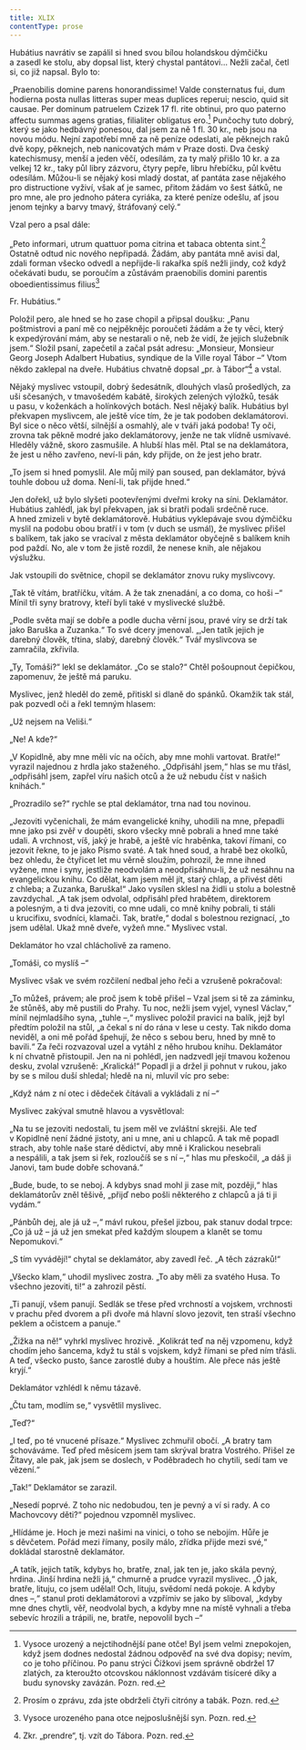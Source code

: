 ```yaml
---
title: XLIX
contentType: prose
---
```


<section>

Hubátius navrátiv se zapálil si hned svou bílou holandskou dýmčičku a zasedl ke stolu, aby dopsal list, který chystal pantátovi… Nežli začal, četl si, co již napsal. Bylo to:

</section>

<section>

„Praenobilis domine parens honorandissime! Valde con­sternatus fui, dum hodierna posta nullas litteras super meas duplices reperui; nescio, quid sit causae. Per dominum patruelem Czizek 17 fl. rite obtinui, pro quo paterno affectu summas agens gratias, filialiter obligatus ero.[^56] Punčochy tuto dobrý, který se jako hedbávný ponesou, dal jsem za ně 1 fl. 30 kr., neb jsou na novou módu. Nejní zapotřebí mně za ně peníze odeslati, ale pěknejch raků dvě kopy, pěknejch, neb nanicovatých mám v Praze dosti. Dva český katechismusy, menší a jeden věčí, odesílám, za ty malý přišlo 10 kr. a za velkej 12 kr., taky půl libry zázvoru, čtyry pepře, libru hřebíčku, půl květu odesílám. Můžou-li se nějaký kosi mladý dostat, ať pantáta zase nějakého pro distructione vyživí, však ať je samec, přitom žádám vo šest šátků, ne pro mne, ale pro jednoho pátera cyriáka, za které peníze odešlu, ať jsou jenom tejnky a barvy tmavý, štráfovaný celý.“

</section>

<section>

Vzal pero a psal dále:

</section>

<section>

„Peto informari, utrum quattuor poma citrina et tabaca obtenta sint.[^57] Ostatně odtud nic nového nepřipadá. Žádám, aby pantáta mně avisi dal, zdali forman všecko odvedl a nepřijde-li rakařka spíš nežli jindy, což když očekávati budu, se poroučím a zůstávám praenobilis domini parentis oboedientissimus filius[^58]

Fr. Hubátius.“

Položil pero, ale hned se ho zase chopil a připsal doušku: „Panu poštmistrovi a paní mě co nejpěknějc poroučeti žádám a že ty věci, který k expedýrování mám, aby se nestarali o ně, neb že vidí, že jejich služebník jsem.“ Složil psaní, zapečetil a začal psát adresu: „Monsieur, Monsieur Georg Joseph Adalbert Hubatius, syndique de la Ville royal Tábor –“ Vtom někdo zaklepal na dveře. Hubátius chvatně dopsal „pr. à Tábor“[^59] a vstal.

Nějaký myslivec vstoupil, dobrý šedesátník, dlouhých vlasů pro­šedlých, za uši sčesaných, v tmavošedém kabátě, širokých zelených výložků, tesák u pasu, v koženkách a holínkových botách. Nesl nějaký balík. Hubátius byl překvapen myslivcem, ale ještě více tím, že je tak podoben deklamátorovi. Byl sice o něco větší, silnější a osmahlý, ale v tváři jaká podoba! Ty oči, zrovna tak pěkně modré jako deklamátorovy, jenže ne tak vlídně usmívavé. Hleděly vážně, skoro zasmušile. A hlubší hlas měl. Ptal se na deklamátora, že jest u něho zavřeno, neví-li pán, kdy přijde, on že jest jeho bratr.

„To jsem si hned pomyslil. Ale můj milý pan soused, pan deklamátor, bývá touhle dobou už doma. Není-li, tak přijde hned.“

Jen dořekl, už bylo slyšeti pootevřenými dveřmi kroky na síni. Deklamátor. Hubátius zahlédl, jak byl překvapen, jak si bratři podali srdečně ruce. A hned zmizeli v bytě deklamátorově. Hubátius vyklepávaje svou dýmčičku myslil na podobu obou bratří i v tom (v duch se usmál), že myslivec přišel s balíkem, tak jako se vracíval z města deklamátor obyčejně s balíkem knih pod paždí. No, ale v tom že jistě rozdíl, že nenese knih, ale nějakou výslužku.

Jak vstoupili do světnice, chopil se deklamátor znovu ruky myslivcovy.

„Tak tě vítám, bratříčku, vítám. A že tak znenadání, a co doma, co hoši –“ Mínil tři syny bratrovy, kteří byli také v myslivecké službě.

„Podle světa mají se dobře a podle ducha věrní jsou, pravé víry se drží tak jako Baruška a Zuzanka.“ To své dcery jmenoval. „‚Jen tatík jejich je darebný člověk, třtina, slabý, darebný člověk.“ Tvář myslivcova se zamračila, zkřivila.

„Ty, Tomáši?“ lekl se deklamátor. „Co se stalo?“ Chtěl pošoupnout čepičkou, zapomenuv, že ještě má paruku.

Myslivec, jenž hleděl do země, přitiskl si dlaně do spánků. Oka­mžik tak stál, pak pozvedl oči a řekl temným hlasem:

„Už nejsem na Veliši.“

„Ne! A kde?“

„V Kopidlně, aby mne měli víc na očích, aby mne mohli vartovat. Bratře!“ vyrazil najednou z hrdla jako staženého. „Odpřisáhl jsem,“ hlas se mu třásl, „odpřisáhl jsem, zapřel víru našich otců a že už nebudu číst v našich knihách.“

„Prozradilo se?“ rychle se ptal deklamátor, trna nad tou novinou.

„Jezoviti vyčenichali, že mám evangelické knihy, uhodili na mne, přepadli mne jako psi zvěř v doupěti, skoro všecky mně pobrali a hned mne také udali. A vrchnost, víš, jaký je hrabě, a ještě víc hraběnka, takoví římani, co jezovit řekne, to je jako Písmo svaté. A tak hned soud, a hrabě bez okolků, bez ohledu, že čtyřicet let mu věrně sloužím, pohrozil, že mne ihned vyžene, mne i syny, jestliže neodvolám a neodpřisáhnu-li, že už nesáhnu na evangelickou knihu. Co dělat, kam jsem měl jít, starý chlap, a přivést děti z chleba; a Zuzanka, Baruška!“ Jako vysílen sklesl na židli u stolu a bolestně zavzdychal. „A tak jsem odvolal, odpřisáhl před hrabětem, direktorem a polesným, a ti dva jezoviti, co mne udali, co mně knihy pobrali, ti stáli u krucifixu, svodníci, klamači. Tak, bratře,“ dodal s bolestnou rezignací, „to jsem udělal. Ukaž mně dveře, vyžeň mne.“ Myslivec vstal.

Deklamátor ho vzal chlácholivě za rameno.

„Tomáši, co myslíš –“

Myslivec však ve svém rozčilení nedbal jeho řeči a vzrušeně pokračoval:

„To můžeš, právem; ale proč jsem k tobě přišel – Vzal jsem si tě za záminku, že stůněš, aby mě pustili do Prahy. Tu noc, nežli jsem vyjel, vynesl Václav,“ mínil nejmladšího syna, „tuhle –,“ myslivec položil pravici na balík, jejž byl předtím položil na stůl, „a čekal s ní do rána v lese u cesty. Tak nikdo doma neviděl, a oni mě pořád špehují, že něco s sebou beru, hned by mně to bavili.“ Za řeči rozvazoval uzel a vytáhl z něho hrubou knihu. Deklamátor k ní chvatně přistoupil. Jen na ni pohlédl, jen nadzvedl její tmavou koženou desku, zvolal vzrušeně: „Kralická!“ Popadl ji a držel ji pohnut v rukou, jako by se s milou duší shledal; hledě na ni, mluvil víc pro sebe:

„Když nám z ní otec i dědeček čítávali a vykládali z ní –“

Myslivec zakýval smutně hlavou a vysvětloval:

„Na tu se jezoviti nedostali, tu jsem měl ve zvláštní skrejši. Ale teď v Kopidlně není žádné jistoty, ani u mne, ani u chlapců. A tak mě popadl strach, aby tohle naše staré dědictví, aby mně i Kralickou nesebrali a nespálili, a tak jsem si řek, rozloučíš se s ní –,“ hlas mu přeskočil, „a dáš ji Janovi, tam bude dobře schovaná.“

„Bude, bude, to se neboj. A kdybys snad mohl ji zase mít, později,“ hlas deklamátorův zněl těšivě, „přijď nebo pošli některého z chlapců a já ti ji vydám.“

„Pánbůh dej, ale já už –,“ mávl rukou, přešel jizbou, pak stanuv dodal trpce: „Co já už – já už jen smekat před každým sloupem a klanět se tomu Nepomukovi.“

„S tím vyvádějí!“ chytal se deklamátor, aby zavedl řeč. „A těch zázraků!“

„Všecko klam,“ uhodil myslivec zostra. „To aby měli za svatého Husa. To všechno jezoviti, ti!“ a zahrozil pěstí.

„Ti panují, všem panují. Sedlák se třese před vrchností a vojskem, vrchnosti v prachu před dvorem a při dvoře má hlavní slovo jezovit, ten straší všechno peklem a očistcem a panuje.“

„Žižka na ně!“ vyhrkl myslivec hrozivě. „Kolikrát teď na něj vzpo­menu, když chodím jeho šancema, když tu stál s vojskem, když římani se před ním třásli. A teď, všecko pusto, šance zarostlé duby a houštím. Ale přece nás ještě kryjí.“

Deklamátor vzhlédl k němu tázavě.

„Čtu tam, modlím se,“ vysvětlil myslivec.

„Teď?“

„I teď, po té vnucené přísaze.“ Myslivec zchmuřil obočí. „A bratry tam schováváme. Teď před měsícem jsem tam skrýval bratra Vostrého. Přišel ze Žitavy, ale pak, jak jsem se doslech, v Poděbradech ho chytili, sedí tam ve vězení.“

„Tak!“ Deklamátor se zarazil.

„Nesedí poprvé. Z toho nic nedobudou, ten je pevný a ví si rady. A co Machovcovy děti?“ pojednou vzpomněl myslivec.

„Hlídáme je. Hoch je mezi našimi na vinici, o toho se nebojím. Hůře je s děvčetem. Pořád mezi římany, posily málo, zřídka přijde mezi své,“ dokládal starostně deklamátor.

„A tatík, jejich tatík, kdybys ho, bratře, znal, jak ten je, jako skála pevný, hrdina. Jinší hrdina nežli já,“ chmurně a prudce vyrazil myslivec. „Ó jak, bratře, lituju, co jsem udělal! Och, lituju, svědomí nedá pokoje. A kdyby dnes –,“ stanul proti deklamátorovi a vzpřímiv se jako by sliboval, „kdyby mne dnes chytli, věř, neodvolal bych, a kdyby mne na místě vyhnali a třeba sebevíc hrozili a trápili, ne, bratře, nepovolil bych –“

[^56]: Vysoce urozený a nejctihodnější pane otče! Byl jsem velmi znepokojen, když jsem dodnes nedostal žádnou odpověď na své dva dopisy; nevím, co je toho příčinou. Po panu strýci Čížkovi jsem správně obdržel 17 zlatých, za kteroužto otcovskou náklonnost vzdávám tisíceré díky a budu synovsky zavázán. Pozn. red.

[^57]: Prosím o zprávu, zda jste obdrželi čtyři citróny a tabák. Pozn. red.

[^58]: Vysoce urozeného pana otce nejposlušnější syn. Pozn. red.

[^59]: Zkr. „prendre“, tj. vzít do Tábora. Pozn. red.

</section>
